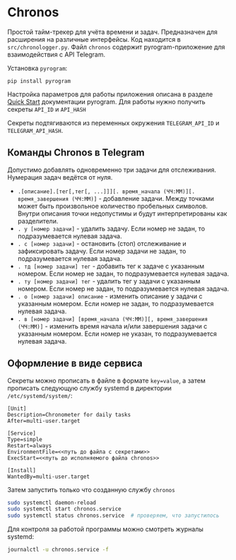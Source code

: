 # Chronos

Простой тайм-трекер для учёта времени и задач. Предназначен для расширения на
различные интерфейсы. Код находится в `src/chronologger.py`. Файл `chronos`
содержит pyrogram-приложение для взаимодействия с API Telegram.

Установка `pyrogram`:

```
pip install pyrogram
```

Настройка параметров для работы приложения описана в разделе [Quick
Start](https://docs.pyrogram.org/intro/quickstart) документации pyrogram. Для
работы нужно получить секреты `API_ID` и `API_HASH`


Секреты подтягиваются из переменных окружения `TELEGRAM_API_ID` и
`TELEGRAM_API_HASH`. 

## Команды Chronos в Telegram
Допустимо добавлять одновременно три задачи для отслеживания. Нумерация задач
ведётся от нуля.

- `.[описание].[тег[,тег[, ...]]][. время_начала (ЧЧ:ММ)][. время_завершения (ЧЧ:ММ)]` -
добавление задачи. Между точками может быть произвольное количество пробельных
символов. Внутри описания точки недопустимы и будут интерпретированы как
разделители.
- `. у [номер задачи]` - удалить задачу. Если номер не задан, то подразумевается
    нулевая задача.
- `. с [номер задачи]` - остановить (стоп) отслеживание и зафиксировать задачу.
    Если номер задачи не задан, то подразумевается нулевая задача.
- `. тд [номер задачи] тег` - добавить тег к задаче с указанным номером. Если
    номер не задан, то подразумевается нулевая задача.
- `. ту [номер задачи] тег` - удалить тег у задачи с указанным номером. Если
    номер не задан, то подразумевается нулевая задача.
- `. о [номер задачи] описание` - изменить описание у задачи с указанным
    номером. Если номер не задан, то подразумевается нулевая задача.
- `. в [номер задачи] [время_начала (ЧЧ:ММ)][, время_завершения (ЧЧ:ММ)]` - изменить время
    начала и/или завершения задачи с указанным номером. Если номер не указан, то
    подразумевается нулевая задача.


## Оформление в виде сервиса

Секреты можно прописать в файле в формате `key=value`, а затем прописать
следующую службу systemd в директории `/etc/systemd/system/`:

```
[Unit]
Description=Chronometer for daily tasks
After=multi-user.target

[Service]
Type=simple
Restart=always
EnvironmentFile=<<путь до файла с секретами>>
ExecStart=<<путь до исполняемого файла chronos>>

[Install]
WantedBy=multi-user.target
```

Затем запустить только что созданную службу `chronos`

```bash
sudo systemctl daemon-reload
sudo systemctl start chronos.service
sudo systemctl status chronos.service  # проверяем, что запустилось
```

Для контроля за работой программы можно смотреть журналы systemd:

```bash
journalctl -u chronos.service -f
```
